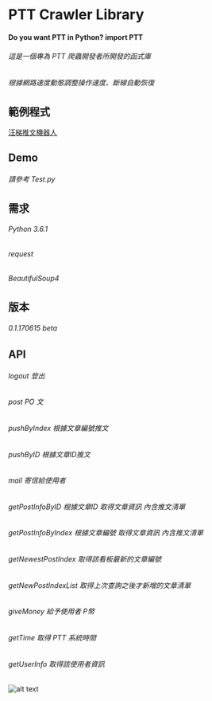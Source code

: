 # PTT Crawler Library

#### Do you want PTT in Python? import PTT

###### 這是一個專為 PTT 爬蟲開發者所開發的函式庫
###### 根據網路速度動態調整操作速度、斷線自動恢復

範例程式
-------------------
[汪梯推文機器人](https://github.com/Truth0906/WantedPushCrawler)

Demo
-------------------
###### 請參考 Test.py

需求
-------------------
###### Python 3.6.1
###### request
###### BeautifulSoup4

版本
-------------------
###### 0.1.170615 beta

API
-------------------

###### logout 登出
###### post PO 文
###### pushByIndex 根據文章編號推文
###### pushByID 根據文章ID推文
###### mail 寄信給使用者
###### getPostInfoByID 根據文章ID 取得文章資訊 內含推文清單
###### getPostInfoByIndex 根據文章編號 取得文章資訊 內含推文清單
###### getNewestPostIndex 取得該看板最新的文章編號
###### getNewPostIndexList 取得上次查詢之後才新增的文章清單
###### giveMoney 給予使用者 P幣
###### getTime 取得 PTT 系統時間
###### getUserInfo 取得該使用者資訊

![alt text](http://i.imgur.com/XT9LadL.png)
